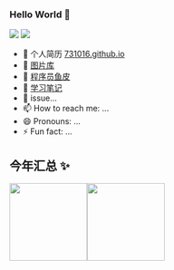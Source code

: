 ### Hello World 👋
<a href="https://blog.csdn.net/qq_41666142"><img src="https://img.shields.io/badge/csdn-%E8%A2%AB%E8%AE%BF%E9%97%AE%E9%87%8F301%2C456-yellowgreen"></a>
<a href="https://gitee.com/LovelyHzz"><img src="https://img.shields.io/badge/Gitee-9%E4%B8%AA%E9%A1%B9%E7%9B%AE-orange"></a>
- 🔭 个人简历 [731016.github.io](https://731016.github.io)
- 🌱 [图片库](https://github.com/731016/imgSave)
- 👯 [程序员鱼皮](https://github.com/liyupi)
- 🤔 [学习笔记](https://gitee.com/LovelyHzz/study-notes/blob/master/README.md)
- 💬 issue...
- 📫 How to reach me: ...
- 😄 Pronouns: ...
- ⚡ Fun fact: ...

## 今年汇总 ✨

<img align="" height="137px" src="https://github-readme-stats.vercel.app/api?username=731016&hide_title=true&hide_border=true&show_icons=true&include_all_commits=true&line_height=21&bg_color=0,EC6C6C,FFD479,FFFC79,73FA79&theme=graywhite&locale=cn" /><img align="" height="137px" src="https://github-readme-stats.vercel.app/api/top-langs/?username=731016&hide_title=true&hide_border=true&layout=compact&bg_color=0,73FA79,73FDFF,D783FF&theme=graywhite&locale=cn" />

